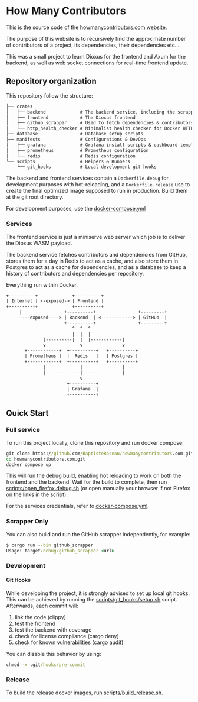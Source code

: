 # How Many Contributors

This is the source code of the [howmanycontributors.com](howmanycontributors.com) website.

The purpose of this website is to recursively find the approximate number of contributors of a project, its dependencies, their dependencies etc...

This was a small project to learn Dioxus for the frontend and Axum for the backend, as well as web socket connections for real-time frontend update.

## Repository organization

This repository follow the structure:

```txt
├── crates
│   ├── backend             # The backend service, including the scrapper, DB and cache
│   ├── frontend            # The Dioxus frontend
│   ├── github_scrapper     # Used to fetch dependencies & contributors, can be run as a standalone.
│   └── http_health_checker # Minimalist health checker for Docker HTTP services
├── database                # Database setup scripts
├── manifests               # Configurations & DevOps
│   ├── grafana             # Grafana install scripts & dashboard templates
│   ├── prometheus          # Prometheus configuration
│   └── redis               # Redis configuration
└── scripts                 # Helpers & Runners
    └── git_hooks           # Local development git hooks
```

The backend and frontend services contain a `Dockerfile.debug` for development purposes with hot-reloading, and a `Dockerfile.release` use to create the final optimized image supposed to run in production. Build them at the git root directory.

For development purposes, use the [docker-compose.yml](./docker-compose.yml)

### Services

The frontend service is just a miniserve web server which job is to deliver the Dioxus WASM payload.

The backend service fetches contributors and dependencies from GitHub, stores them for a day in Redis to act as a cache, and also store them in Postgres to act as a cache for dependencies, and as a database to keep a history of contributors and dependencies per repository.

Everything run within Docker.

```txt
+----------+             +----------+                 
| Internet | <-exposed-> | Frontend |                 
+----------+             +----------+                 
     |                +----------+                +---------+                 
     ----exposed----> | Backend  | <------------> | GitHub  |                 
                      +----------+                +---------+                 
                         ^  ^  ^                   
                         |  |  |                   
              |----------|  |  |------------|      
              v             v               v      
       +------------+  +----------+   +----------+ 
       | Prometheus |  |  Redis   |   | Postgres | 
       +------------+  +----------+   +----------+ 
              |             |               |      
              |-------------|---------------|      
                            v                      
                       +----------+                
                       | Grafana  |                
                       +----------+                
```

## Quick Start

### Full service

To run this project locally, clone this repository and run docker compose:

```cmd
git clone https://github.com/BaptisteRoseau/howmanycontributors.com.git
cd howmanycontributors.com.git
docker compose up
```

This will run the debug build, enabling hot reloading to work on both the frontend and the backend. Wait for the build to complete, then run [scripts/open_firefox.debug.sh](scripts/open_firefox.debug.sh) (or open manually your browser if not Firefox on the links in the script).

For the services credentials, refer to [docker-compose.yml](./docker-compose.yml).

### Scrapper Only

You can also build and run the GitHub scrapper independently, for example:

```cmd
$ cargo run --bin github_scrapper
Usage: target/debug/github_scrapper <url>
```

### Development

#### Git Hooks

While developing the project, it is strongly advised to set up local git hooks. This can be achieved by running the [scripts/git_hooks/setup.sh](scripts/git_hooks/setup.sh) script. Afterwards, each commit will:

1. link the code (clippy)
1. test the frontend
1. test the backend with coverage
1. check for license compliance (cargo deny)
1. check for known vulnerabilities (cargo audit)

You can disable this behavior by using:

```cmd
chmod -x .git/hooks/pre-commit
```

### Release

To build the release docker images, run [scripts/build_release.sh](scripts/build_release.sh).
